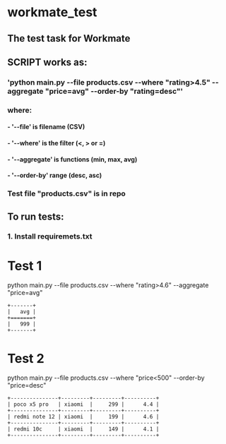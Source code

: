# workmate_test
## The test task for Workmate

## SCRIPT works as:
### 'python main.py --file products.csv --where "rating>4.5" --aggregate "price=avg" --order-by "rating=desc"'
### where:
#### - '--file' is filename (CSV)
#### - '--where' is the filter (<, > or =)
#### - '--aggregate' is functions (min, max, avg)
#### - '--order-by' range (desc, asc)

### Test file "products.csv" is in repo

## To run tests:
### 1. Install requiremets.txt

# Test 1
python main.py --file products.csv --where "rating>4.6" --aggregate "price=avg"

```
+-------+
|   avg |
+=======+
|   999 |
+-------+
```

# Test 2

python main.py --file products.csv --where "price<500" --order-by "price=desc"

```
+---------------+---------+---------+----------+
| poco x5 pro   | xiaomi  |     299 |      4.4 |
+---------------+---------+---------+----------+
| redmi note 12 | xiaomi  |     199 |      4.6 |
+---------------+---------+---------+----------+
| redmi 10c     | xiaomi  |     149 |      4.1 |
+---------------+---------+---------+----------+
```
